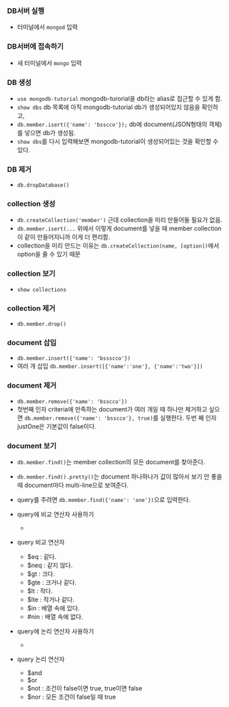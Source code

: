 ### DB서버 실행
- 터미널에서 ```mongod``` 입력

### DB서버에 접속하기
- 새 터미널에서 ```mongo``` 입력

### DB 생성
- ```use mongodb-tutorial``` mongodb-turorial을 db라는 alias로 접근할 수 있게 함.
- ```show dbs``` db 목록에 아직 mongodb-tutorial db가 생성되어있지 않음을 확인하고,
- ```db.member.isert({'name': 'bsscco'});``` db에 document(JSON형태의 객체)를 넣으면 db가 생성됨.
- ```show dbs```를 다시 입력해보면 mongodb-tutorial이 생성되어있는 것을 확인할 수 있다.

### DB 제거
- ```db.dropDatabase()```

### collection 생성
- ```db.createCollection('member')``` 근데 collection을 미리 만들어둘 필요가 없음.
- ```db.member.isert(...``` 위에서 이렇게 document를 넣을 때 member collection이 같이 만들어지니까 이게 더 편리함.
- collection을 미리 만드는 이유는 ```db.createCollection(name, [option])```에서 option을 줄 수 있기 때문

### collection 보기
- ```show collections```

### collection 제거
- ```db.member.drop()```

### document 삽입
- ```db.member.insert({'name': 'bssscco'})```
- 여러 개 삽입 ```db.member.insert([{'name':'one'}, {'name':'two'}])```

### document 제거
- ```db.member.remove({'name': 'bsscco'})```
- 첫번째 인자 criteria에 만족하는 document가 여러 개일 때 하나만 제거하고 싶으면 ```db.member.remove({'name': 'bsscco'}, true)```를 실행한다. 두번 째 인자 justOne은 기본값이 false이다.

### document 보기
- ```db.member.find()```는 member collection의 모든 document를 찾아준다.
- ```db.member.find().pretty()```는 document 하나하나가 값이 많아서 보기 안 좋을 때 document마다 multi-line으로 보여준다.
- query를 주려면 ```db.member.find({'name': 'one'})```으로 입력한다.

- query에 비교 연산자 사용하기
	- ```db.number.find({'value', {$gt: 0, $lt:100, $nin: [12, 33]}})
- query 비교 연산자
	- $eq : 같다.
	- $neq : 같지 않다.
	- $gt : 크다.
	- $gte : 크거나 같다.
	- $lt : 작다.
	- $lte : 작거나 같다.
	- $in : 배열 속에 있다.
	- #nin : 배열 속에 없다.

- query에 논리 연산자 사용하기
	- ```db.post.find({$and: [{'title': 'good title'}, {'order', {$gt: 10}}]})
- query 논리 연산자
	- $and
	- $or
	- $not : 조건이 false이면 true, true이면 false
	- $nor : 모든 조건이 false일 때 true


### 
